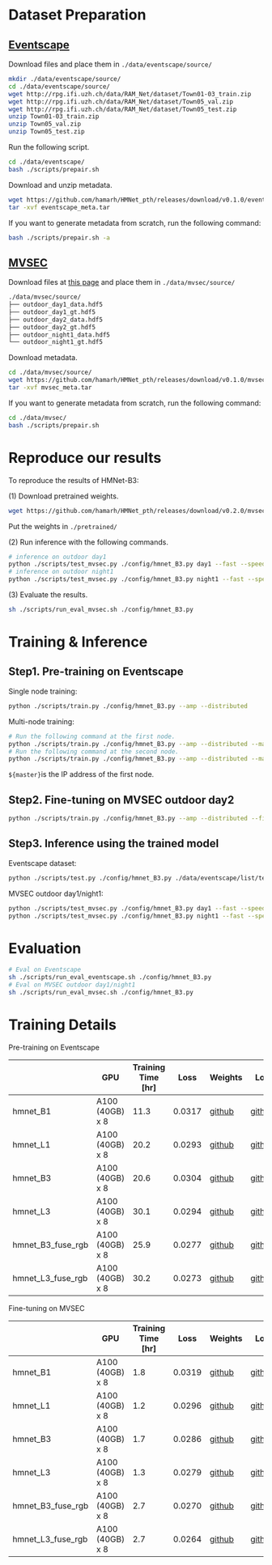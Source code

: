 # Dataset Preparation

## [Eventscape](https://github.com/uzh-rpg/rpg_ramnet)

Download files and place them in `./data/eventscape/source/`

```bash
mkdir ./data/eventscape/source/
cd ./data/eventscape/source/
wget http://rpg.ifi.uzh.ch/data/RAM_Net/dataset/Town01-03_train.zip
wget http://rpg.ifi.uzh.ch/data/RAM_Net/dataset/Town05_val.zip
wget http://rpg.ifi.uzh.ch/data/RAM_Net/dataset/Town05_test.zip
unzip Town01-03_train.zip
unzip Town05_val.zip
unzip Town05_test.zip
```

Run the following script.

```bash
cd ./data/eventscape/
bash ./scripts/prepair.sh
```

Download and unzip metadata.

```bash
wget https://github.com/hamarh/HMNet_pth/releases/download/v0.1.0/eventscape_meta.tar
tar -xvf eventscape_meta.tar
```

If you want to generate metadata from scratch, run the following command:

```bash
bash ./scripts/prepair.sh -a
```

## [MVSEC](https://daniilidis-group.github.io/mvsec/)

Download files at [this page](https://daniilidis-group.github.io/mvsec/download/) and place them in `./data/mvsec/source/`

```bash
./data/mvsec/source/
├── outdoor_day1_data.hdf5
├── outdoor_day1_gt.hdf5
├── outdoor_day2_data.hdf5
├── outdoor_day2_gt.hdf5
├── outdoor_night1_data.hdf5
└── outdoor_night1_gt.hdf5
```

Download metadata.

```bash
cd ./data/mvsec/source/
wget https://github.com/hamarh/HMNet_pth/releases/download/v0.1.0/mvsec_meta.tar
tar -xvf mvsec_meta.tar
```

If you want to generate metadata from scratch, run the following command:

```bash
cd ./data/mvsec/
bash ./scripts/prepair.sh
```

# Reproduce our results

To reproduce the results of HMNet-B3:

(1) Download pretrained weights.

```bash
wget https://github.com/hamarh/HMNet_pth/releases/download/v0.2.0/mvsec_hmnet_B3.pth
```
Put the weights in `./pretrained/`

(2) Run inference with the following commands.

```bash
# inference on outdoor day1
python ./scripts/test_mvsec.py ./config/hmnet_B3.py day1 --fast --speed_test --pretrained ./pretrained/hmnet_B3_mvsec.pth
# inference on outdoor night1
python ./scripts/test_mvsec.py ./config/hmnet_B3.py night1 --fast --speed_test --pretrained ./pretrained/hmnet_B3_mvsec.pth
```

(3) Evaluate the results.

```bash
sh ./scripts/run_eval_mvsec.sh ./config/hmnet_B3.py
```

# Training & Inference

## Step1. Pre-training on Eventscape

Single node training:

```bash
python ./scripts/train.py ./config/hmnet_B3.py --amp --distributed
```

Multi-node training:

```bash
# Run the following command at the first node.
python ./scripts/train.py ./config/hmnet_B3.py --amp --distributed --master ${master} --node 1/2
# Run the following command at the second node.
python ./scripts/train.py ./config/hmnet_B3.py --amp --distributed --master ${master} --node 2/2
```

`${master}`is the IP address of the first node.

## Step2. Fine-tuning on MVSEC outdoor day2

```bash
python ./scripts/train.py ./config/hmnet_B3.py --amp --distributed --finetune --overwrite
```

## Step3. Inference using the trained model

Eventscape dataset:

```bash
python ./scripts/test.py ./config/hmnet_B3.py ./data/eventscape/list/test/ ./data/eventscape/ --fast --speed_test
```

MVSEC outdoor day1/night1:

```bash
python ./scripts/test_mvsec.py ./config/hmnet_B3.py day1 --fast --speed_test
python ./scripts/test_mvsec.py ./config/hmnet_B3.py night1 --fast --speed_test
```

# Evaluation

```bash
# Eval on Eventscape
sh ./scripts/run_eval_eventscape.sh ./config/hmnet_B3.py
# Eval on MVSEC outdoor day1/night1
sh ./scripts/run_eval_mvsec.sh ./config/hmnet_B3.py
```

# Training Details

Pre-training on Eventscape

|  | GPU | Training Time [hr] | Loss | Weights | Log |
| --- | --- | --- | --- | --- | --- |
| hmnet_B1 | A100 (40GB) x 8 | 11.3 | 0.0317 | [github](https://github.com/hamarh/HMNet_pth/releases/download/v0.2.0/eventscape_hmnet_B1.pth) | [github](https://github.com/hamarh/HMNet_pth/releases/download/v0.1.0/eventscape_hmnet_B1.csv) |
| hmnet_L1 | A100 (40GB) x 8 | 20.2 | 0.0293 | [github](https://github.com/hamarh/HMNet_pth/releases/download/v0.2.0/eventscape_hmnet_L1.pth) | [github](https://github.com/hamarh/HMNet_pth/releases/download/v0.1.0/eventscape_hmnet_L1.csv) |
| hmnet_B3 | A100 (40GB) x 8 | 20.6 | 0.0304 | [github](https://github.com/hamarh/HMNet_pth/releases/download/v0.2.0/eventscape_hmnet_B3.pth) | [github](https://github.com/hamarh/HMNet_pth/releases/download/v0.1.0/eventscape_hmnet_B3.csv) |
| hmnet_L3 | A100 (40GB) x 8 | 30.1 | 0.0294 | [github](https://github.com/hamarh/HMNet_pth/releases/download/v0.2.0/eventscape_hmnet_L3.pth) | [github](https://github.com/hamarh/HMNet_pth/releases/download/v0.1.0/eventscape_hmnet_L3.csv) |
| hmnet_B3_fuse_rgb | A100 (40GB) x 8 | 25.9 | 0.0277 | [github](https://github.com/hamarh/HMNet_pth/releases/download/v0.2.0/eventscape_hmnet_B3_fuse_rgb.pth) | [github](https://github.com/hamarh/HMNet_pth/releases/download/v0.1.0/eventscape_hmnet_B3_fuse_rgb.csv) |
| hmnet_L3_fuse_rgb | A100 (40GB) x 8 | 30.2 | 0.0273 | [github](https://github.com/hamarh/HMNet_pth/releases/download/v0.2.0/eventscape_hmnet_L3_fuse_rgb.pth) | [github](https://github.com/hamarh/HMNet_pth/releases/download/v0.1.0/eventscape_hmnet_L3_fuse_rgb.csv) |

Fine-tuning on MVSEC

|  | GPU | Training Time [hr] | Loss | Weights | Log |
| --- | --- | --- | --- | --- | --- |
| hmnet_B1 | A100 (40GB) x 8 | 1.8 | 0.0319 | [github](https://github.com/hamarh/HMNet_pth/releases/download/v0.2.0/mvsec_hmnet_B1.pth) | [github](https://github.com/hamarh/HMNet_pth/releases/download/v0.1.0/mvsec_hmnet_B1.csv) |
| hmnet_L1 | A100 (40GB) x 8 | 1.2 | 0.0296 | [github](https://github.com/hamarh/HMNet_pth/releases/download/v0.2.0/mvsec_hmnet_L1.pth) | [github](https://github.com/hamarh/HMNet_pth/releases/download/v0.1.0/mvsec_hmnet_L1.csv) |
| hmnet_B3 | A100 (40GB) x 8 | 1.7 | 0.0286 | [github](https://github.com/hamarh/HMNet_pth/releases/download/v0.2.0/mvsec_hmnet_B3.pth) | [github](https://github.com/hamarh/HMNet_pth/releases/download/v0.1.0/mvsec_hmnet_B3.csv) |
| hmnet_L3 | A100 (40GB) x 8 | 1.3 | 0.0279 | [github](https://github.com/hamarh/HMNet_pth/releases/download/v0.2.0/mvsec_hmnet_L3.pth) | [github](https://github.com/hamarh/HMNet_pth/releases/download/v0.1.0/mvsec_hmnet_L3.csv) |
| hmnet_B3_fuse_rgb | A100 (40GB) x 8 | 2.7 | 0.0270 | [github](https://github.com/hamarh/HMNet_pth/releases/download/v0.2.0/mvsec_hmnet_B3_fuse_rgb.pth) | [github](https://github.com/hamarh/HMNet_pth/releases/download/v0.1.0/mvsec_hmnet_B3_fuse_rgb.csv) |
| hmnet_L3_fuse_rgb | A100 (40GB) x 8 | 2.7 | 0.0264 | [github](https://github.com/hamarh/HMNet_pth/releases/download/v0.2.0/mvsec_hmnet_L3_fuse_rgb.pth) | [github](https://github.com/hamarh/HMNet_pth/releases/download/v0.1.0/mvsec_hmnet_L3_fuse_rgb.csv) |
